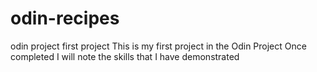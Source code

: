 # odin-recipes
odin project first project
This is my first project in the Odin Project
Once completed I will note the skills that I have demonstrated

